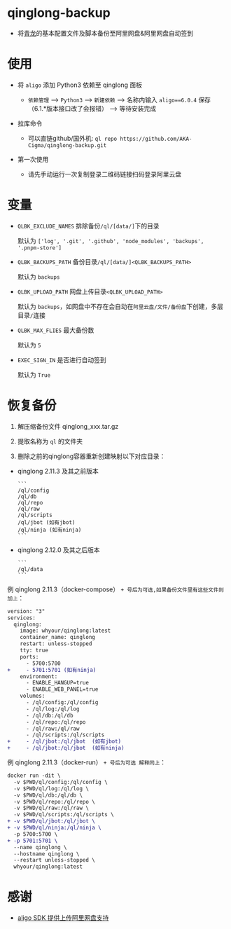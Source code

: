 # qinglong-backup

- 将[青龙](https://github.com/whyour/qinglong)的基本配置文件及脚本备份至阿里网盘&阿里网盘自动签到

# 使用

- 将 `aligo` 添加 Python3 依赖至 qinglong 面板

  - `依赖管理` --> `Python3` --> `新建依赖` --> 名称内输入 `aligo==6.0.4` 保存（6.1.*版本接口改了会报错） --> 等待安装完成

- 拉库命令

  - 可以直链github/国外机:   `ql repo https://github.com/AKA-Cigma/qinglong-backup.git`

- 第一次使用

  - 请先手动运行一次复制登录二维码链接扫码登录阿里云盘

# 变量

  - `QLBK_EXCLUDE_NAMES` 排除备份`/ql/[data/]`下的目录

    默认为 `['log', '.git', '.github', 'node_modules', 'backups', '.pnpm-store']`

  - `QLBK_BACKUPS_PATH` 备份目录`/ql/[data/]<QLBK_BACKUPS_PATH>`
  
    默认为 `backups`
    
  - `QLBK_UPLOAD_PATH` 网盘上传目录`<QLBK_UPLOAD_PATH>`
  
    默认为 `backups`，如网盘中不存在会自动在`阿里云盘/文件/备份盘`下创建，多层目录`/`连接
    
  - `QLBK_MAX_FLIES` 最大备份数

    默认为 `5`

  - `EXEC_SIGN_IN` 是否进行自动签到

    默认为 `True`

# 恢复备份

  1. 解压缩备份文件 qinglong_xxx.tar.gz

  2. 提取名称为 `ql` 的文件夹

  3. 删除之前的qinglong容器重新创建映射以下对应目录：

  - qinglong 2.11.3 及其之前版本

        ```
        /ql/config
        /ql/db
        /ql/repo
        /ql/raw
        /ql/scripts
        /ql/jbot (如有jbot)
        /ql/ninja (如有ninja)
        ```
  - qinglong 2.12.0 及其之后版本

        ```
        /ql/data
        ```

   例 qinglong 2.11.3（docker-compose） `+ 号后为可选,如果备份文件里有这些文件则加上`：

   ```diff
   version: "3"
   services:
     qinglong:
       image: whyour/qinglong:latest
       container_name: qinglong
       restart: unless-stopped
       tty: true
       ports:
         - 5700:5700
   +     - 5701:5701 (如有ninja)
       environment:
         - ENABLE_HANGUP=true
         - ENABLE_WEB_PANEL=true
       volumes:
         - /ql/config:/ql/config
         - /ql/log:/ql/log
         - /ql/db:/ql/db
         - /ql/repo:/ql/repo
         - /ql/raw:/ql/raw
         - /ql/scripts:/ql/scripts
   +     - /ql/jbot:/ql/jbot  (如有jbot)
   +     - /ql/jbot:/ql/jbot  (如有ninja)
   ```

   例 qinglong 2.11.3（docker-run） `+ 号后为可选 解释同上`：

   ```diff
   docker run -dit \
     -v $PWD/ql/config:/ql/config \
     -v $PWD/ql/log:/ql/log \
     -v $PWD/ql/db:/ql/db \
     -v $PWD/ql/repo:/ql/repo \
     -v $PWD/ql/raw:/ql/raw \
     -v $PWD/ql/scripts:/ql/scripts \
   + -v $PWD/ql/jbot:/ql/jbot \
   + -v $PWD/ql/ninja:/ql/ninja \
     -p 5700:5700 \
   + -p 5701:5701 \
     --name qinglong \
     --hostname qinglong \
     --restart unless-stopped \
     whyour/qinglong:latest
   ```

# 感谢

  - [aligo SDK 提供上传阿里网盘支持](https://github.com/foyoux/aligo)
